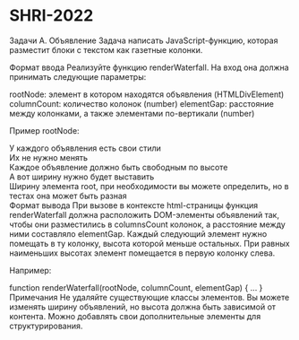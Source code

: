 # SHRI-2022
Задачи
A. Объявление
Задача написать JavaScript-функцию, которая разместит блоки с текстом как газетные колонки.

Формат ввода
Реализуйте функцию renderWaterfall. На вход она должна принимать следующие параметры:

rootNode: элемент в котором находятся объявления (HTMLDivElement) columnCount: количество колонок (number) elementGap: расстояние между колонками, а также элементами по-вертикали (number)

Пример rootNode:

<div class="root">
  <div class="el">У каждого объявления есть свои стили</div>
  <div class="el">Их не нужно менять</div>
  <div class="el">Каждое объявление должно быть свободным по высоте</div>
  <div class="el">А вот ширину нужно будет выставить</div>
  <div class="el">Ширину элемента root, при необходимости вы можете определить, но в тестах она может быть разная</div>
</div>
Формат вывода
При вызове в контексте html-страницы функция renderWaterfall должна расположить DOM-элементы объявлений так, чтобы они разместились в columnsCount колонок, а расстояние между ними составляло elementGap. Каждый следующий элемент нужно помещать в ту колонку, высота которой меньше остальных. При равных наименьших высотах элемент помещается в первую колонку слева.

Например:

function renderWaterfall(rootNode, columnCount, elementGap) {
...
}
Примечания
Не удаляйте существующие классы элементов. Вы можете изменять ширину объявлений, но высота должна быть зависимой от контента. Можно добавлять свои дополнительные элементы для структурирования.
